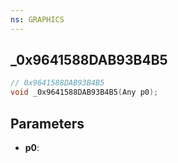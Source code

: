 ```yaml
---
ns: GRAPHICS
---
```

## _0x9641588DAB93B4B5

```c
// 0x9641588DAB93B4B5
void _0x9641588DAB93B4B5(Any p0);
```


## Parameters
* **p0**: 

